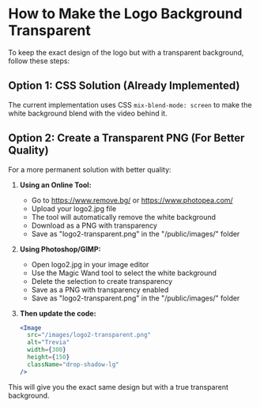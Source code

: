 # How to Make the Logo Background Transparent

To keep the exact design of the logo but with a transparent background, follow these steps:

## Option 1: CSS Solution (Already Implemented)

The current implementation uses CSS `mix-blend-mode: screen` to make the white background blend with the video behind it.

## Option 2: Create a Transparent PNG (For Better Quality)

For a more permanent solution with better quality:

1. **Using an Online Tool:**
   - Go to https://www.remove.bg/ or https://www.photopea.com/
   - Upload your logo2.jpg file
   - The tool will automatically remove the white background
   - Download as a PNG with transparency
   - Save as "logo2-transparent.png" in the "/public/images/" folder

2. **Using Photoshop/GIMP:**
   - Open logo2.jpg in your image editor
   - Use the Magic Wand tool to select the white background
   - Delete the selection to create transparency
   - Save as a PNG with transparency enabled
   - Save as "logo2-transparent.png" in the "/public/images/" folder

3. **Then update the code:**
   ```jsx
   <Image
     src="/images/logo2-transparent.png"
     alt="Trevia"
     width={300}
     height={150}
     className="drop-shadow-lg"
   />
   ```

This will give you the exact same design but with a true transparent background. 